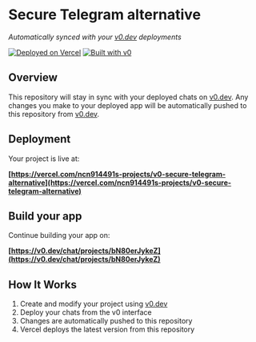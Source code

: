 # Secure Telegram alternative

*Automatically synced with your [v0.dev](https://v0.dev) deployments*

[![Deployed on Vercel](https://img.shields.io/badge/Deployed%20on-Vercel-black?style=for-the-badge&logo=vercel)](https://vercel.com/ncn914491s-projects/v0-secure-telegram-alternative)
[![Built with v0](https://img.shields.io/badge/Built%20with-v0.dev-black?style=for-the-badge)](https://v0.dev/chat/projects/bN80erJykeZ)

## Overview

This repository will stay in sync with your deployed chats on [v0.dev](https://v0.dev).
Any changes you make to your deployed app will be automatically pushed to this repository from [v0.dev](https://v0.dev).

## Deployment

Your project is live at:

**[https://vercel.com/ncn914491s-projects/v0-secure-telegram-alternative](https://vercel.com/ncn914491s-projects/v0-secure-telegram-alternative)**

## Build your app

Continue building your app on:

**[https://v0.dev/chat/projects/bN80erJykeZ](https://v0.dev/chat/projects/bN80erJykeZ)**

## How It Works

1. Create and modify your project using [v0.dev](https://v0.dev)
2. Deploy your chats from the v0 interface
3. Changes are automatically pushed to this repository
4. Vercel deploys the latest version from this repository